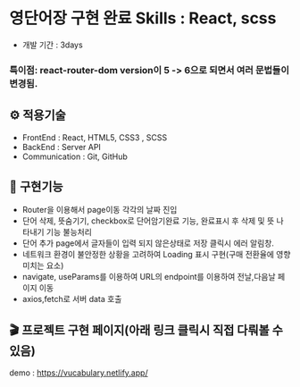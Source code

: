 # 영단어장 구현 완료 Skills : React, scss 
- 개발 기간 : 3days
### 특이점: react-router-dom version이 5 -> 6으로 되면서 여러 문법들이 변경됨.

## ⚙️ 적용기술
- FrontEnd : React, HTML5, CSS3 , SCSS
- BackEnd : Server API
- Communication : Git, GitHub


## 📒 구현기능
- Router을 이용해서 page이동 각각의 날짜 진입
- 단어 삭제, 뜻숨기기, checkbox로 단어암기완료 기능, 완료표시 후 삭제 및 뜻 나타내기 기능 불능처리
- 단어 추가 page에서 글자들이 입력 되지 않은상태로 저장 클릭시 에러 알림창.
- 네트워크 환경이 불안정한 상황을 고려하여 Loading 표시 구현(구매 전환율에 영향 미치는 요소)
- navigate, useParams를 이용하여 URL의 endpoint를 이용하여 전날,다음날 페이지 이동
- axios,fetch로 서버 data 호출

## 🎬 프로젝트 구현 페이지(아래 링크 클릭시 직접 다뤄볼 수 있음)
demo : https://vucabulary.netlify.app/
